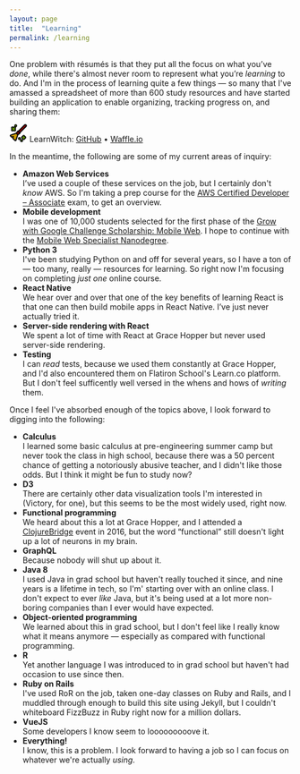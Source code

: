 ```yaml
---
layout: page
title:  "Learning"
permalink: /learning
---
```


One problem with résumés is that they put all the focus on what you’ve _done_, while there's almost never room to represent what you’re _learning_ to do. And I'm in the process of learning quite a few things — so many that I've amassed a spreadsheet of more than 600 study resources and have started building an application to enable organizing, tracking progress on, and sharing them:

![LearnWitch logo of broom and sparkles](https://raw.githubusercontent.com/indiamos/learnwitch/master/public/favicon-32x32.png) LearnWitch: [GitHub](https://github.com/indiamos/learnwitch/) • [Waffle.io](https://waffle.io/indiamos/learnwitch)

In the meantime, the following are some of my current areas of inquiry:

-   **Amazon Web Services**<br />I’ve used a couple of these services on the job, but I certainly don't _know_ AWS. So I'm taking a prep course for the [AWS Certified Developer – Associate](https://aws.amazon.com/certification/certified-developer-associate/) exam, to get an overview.
-   **Mobile development**<br />I was one of 10,000 students selected for the first phase of the [Grow with Google Challenge Scholarship: Mobile Web](https://www.udacity.com/grow-with-google). I hope to continue with the [Mobile Web Specialist Nanodegree](https://www.udacity.com/course/mobile-web-specialist-nanodegree--nd024).
-   **Python 3**<br />I've been studying Python on and off for several years, so I have a ton of — too many, really — resources for learning. So right now I'm focusing on completing _just one_ online course.
-   **React Native**<br />We hear over and over that one of the key benefits of learning React is that one can then build mobile apps in React Native. I’ve just never actually tried it.
-   **Server-side rendering with React**<br />We spent a lot of time with React at Grace Hopper but never used server-side rendering.
-   **Testing**<br />I can _read_ tests, because we used them constantly at Grace Hopper, and I'd also encountered them on Flatiron School's Learn.co platform. But I don't feel sufficently well versed in the whens and hows of _writing_ them.

Once I feel I've absorbed enough of the topics above, I look forward to digging into the following:

-   **Calculus**<br />I learned some basic calculus at pre-engineering summer camp but never took the class in high school, because there was a 50 percent chance of getting a notoriously abusive teacher, and I didn't like those odds. But I think it might be fun to study now?
-   **D3**<br />There are certainly other data visualization tools I'm interested in (Victory, for one), but this seems to be the most widely used, right now.
-   **Functional programming**<br />We heard about this a lot at Grace Hopper, and I attended a [ClojureBridge](http://www.clojurebridge.org/) event in 2016, but the word “functional” still doesn't light up a lot of neurons in my brain.
-   **GraphQL**<br />Because nobody will shut up about it.
-   **Java 8**<br />I used Java in grad school but haven't really touched it since, and nine years is a lifetime in tech, so I'm' starting over with an online class. I don't expect to ever _like_ Java, but it's being used at a lot more non-boring companies than I ever would have expected.
-   **Object-oriented programming**<br />We learned about this in grad school, but I don't feel like I really know what it means anymore — especially as compared with functional programming.
-   **R**<br />Yet another language I was introduced to in grad school but haven't had occasion to use since then.
-   **Ruby on Rails**<br />I've used RoR on the job, taken one-day classes on Ruby and Rails, and I muddled through enough to build this site using Jekyll, but I couldn't whiteboard FizzBuzz in Ruby right now for a million dollars.
-   **VueJS**<br />Some developers I know seem to looooooooove it.
-   **Everything!**<br />I know, this is a problem. I look forward to having a job so I can focus on whatever we're actually _using_.


